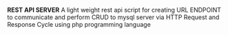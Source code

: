**REST API SERVER**
A light weight rest api script for creating URL ENDPOINT to communicate and perform CRUD to mysql server via HTTP Request and Response Cycle using php programming language
